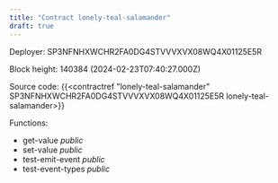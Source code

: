 ```yaml
---
title: "Contract lonely-teal-salamander"
draft: true
---
```

Deployer: SP3NFNHXWCHR2FA0DG4STVVVXVX08WQ4X01125E5R


 



Block height: 140384 (2024-02-23T07:40:27.000Z)

Source code: {{<contractref "lonely-teal-salamander" SP3NFNHXWCHR2FA0DG4STVVVXVX08WQ4X01125E5R lonely-teal-salamander>}}

Functions:

* get-value _public_
* set-value _public_
* test-emit-event _public_
* test-event-types _public_
